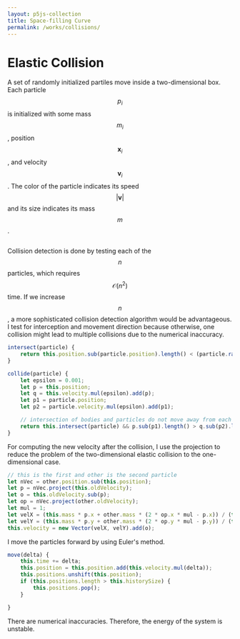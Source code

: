 ```yaml
---
layout: p5js-collection
title: Space-filling Curve
permalink: /works/collisions/
---
```


# Elastic Collision

A set of randomly initialized partiles move inside a two-dimensional box.
Each particle $$p_i$$ is initialized with some mass $$m_i$$, position $$\mathbf{x}_i$$, and velocity $$\mathbf{v}_i$$.
The color of the particle indicates its speed $$|\mathbf{v}|$$ and its size indicates its mass $$m$$.

<div id = "p5-collisions" style="background-color: #fdfdfd; justify-content: center; display: flex;"></div>

Collision detection is done by testing each of the $$n$$ particles, which requires $$\mathcal{O}(n^2)$$ time.
If we increase $$n$$, a more sophisticated collision detection algorithm would be advantageous.
I test for interception and movement direction because otherwise, one collision might lead to multiple collisions due to the numerical inaccuracy.

```javascript
intersect(particle) {
    return this.position.sub(particle.position).length() < (particle.radius() + this.radius())
}

collide(particle) {
    let epsilon = 0.001;
    let p = this.position;
    let q = this.velocity.mul(epsilon).add(p);
    let p1 = particle.position;
    let p2 = particle.velocity.mul(epsilon).add(p1);

    // intersection of bodies and particles do not move away from each other
    return this.intersect(particle) && p.sub(p1).length() > q.sub(p2).length();
}

```

For computing the new velocity after the collision, I use the projection to reduce the problem of the two-dimensional elastic collision to the one-dimensional case.

```javascript
// this is the first and other is the second particle
let nVec = other.position.sub(this.position);
let p = nVec.project(this.oldVelocity);
let o = this.oldVelocity.sub(p);
let op = nVec.project(other.oldVelocity);
let mul = 1;
let velX = (this.mass * p.x + other.mass * (2 * op.x * mul - p.x)) / (this.mass + other.mass);
let velY = (this.mass * p.y + other.mass * (2 * op.y * mul - p.y)) / (this.mass + other.mass);
this.velocity = new Vector(velX, velY).add(o);
```

I move the particles forward by using Euler's method.

```javascript
move(delta) {
    this.time += delta;
    this.position = this.position.add(this.velocity.mul(delta));
    this.positions.unshift(this.position);
    if (this.positions.length > this.historySize) {
        this.positions.pop();
    }

}
```

There are numerical inaccuracies.
Therefore, the energy of the system is unstable.